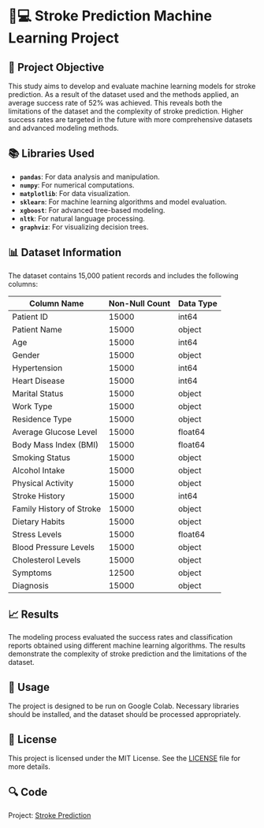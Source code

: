 # 🧠💻 Stroke Prediction Machine Learning Project 

## 🎯 Project Objective 
This study aims to develop and evaluate machine learning models for stroke prediction. As a result of the dataset used and the methods applied, an average success rate of 52% was achieved. This reveals both the limitations of the dataset and the complexity of stroke prediction. Higher success rates are targeted in the future with more comprehensive datasets and advanced modeling methods.

## 📚 Libraries Used 
- **`pandas`**: For data analysis and manipulation.
- **`numpy`**: For numerical computations.
- **`matplotlib`**: For data visualization.
- **`sklearn`**: For machine learning algorithms and model evaluation.
- **`xgboost`**: For advanced tree-based modeling.
- **`nltk`**: For natural language processing.
- **`graphviz`**: For visualizing decision trees.

## 📊 Dataset Information 
The dataset contains 15,000 patient records and includes the following columns:

| Column Name                     | Non-Null Count | Data Type  |
|---------------------------------|----------------|------------|
| Patient ID                      | 15000          | int64      |
| Patient Name                    | 15000          | object     |
| Age                             | 15000          | int64      |
| Gender                          | 15000          | object     |
| Hypertension                    | 15000          | int64      |
| Heart Disease                   | 15000          | int64      |
| Marital Status                  | 15000          | object     |
| Work Type                       | 15000          | object     |
| Residence Type                  | 15000          | object     |
| Average Glucose Level           | 15000          | float64    |
| Body Mass Index (BMI)           | 15000          | float64    |
| Smoking Status                  | 15000          | object     |
| Alcohol Intake                  | 15000          | object     |
| Physical Activity               | 15000          | object     |
| Stroke History                  | 15000          | int64      |
| Family History of Stroke        | 15000          | object     |
| Dietary Habits                  | 15000          | object     |
| Stress Levels                   | 15000          | float64    |
| Blood Pressure Levels           | 15000          | object     |
| Cholesterol Levels              | 15000          | object     |
| Symptoms                        | 12500          | object     |
| Diagnosis                       | 15000          | object     |

## 📈 Results 
The modeling process evaluated the success rates and classification reports obtained using different machine learning algorithms. The results demonstrate the complexity of stroke prediction and the limitations of the dataset.

## 🚀 Usage 
The project is designed to be run on Google Colab. Necessary libraries should be installed, and the dataset should be processed appropriately.

## 📝 License
This project is licensed under the MIT License. See the [LICENSE](LICENSE) file for more details.

## 🔍 Code
Project: [Stroke Prediction](https://github.com/omerfarukyuce/stroke-prediction-machine-learning)
